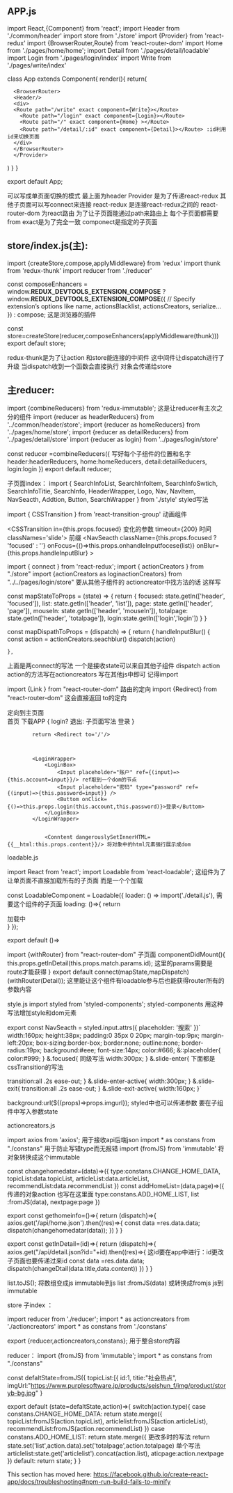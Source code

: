 ## APP.js 
import React,{Component} from 'react';
import Header from './common/header'
import store from './store'
import {Provider} from 'react-redux' 
import {BrowserRouter,Route} from 'react-router-dom'
import Home from './pages/home/home';
import Detail from './pages/detail/loadable'
import Login from './pages/login/index'
import Write from './pages/write/index'


class App extends Component{
render(){
  return(
    <Provider store={store}>
      
      <BrowserRouter>
      <Header/>
      <div>
      <Route path="/write" exact component={Write}></Route>
        <Route path="/login" exact component={Login}></Route>
        <Route path="/" exact component={Home} ></Route>
        <Route path="/detail/:id" exact component={Detail}></Route> :id利用id来切换页面
      </div>
      </BrowserRouter>
      </Provider>
  )
}
}

export default App;

可以写成单页面切换的模式 
最上面为header
Provider 是为了传递react-redux 其他子页面可以写connect来连接
react-redux 是连接react-redux之间的
react-router-dom 为react路由 为了让子页面能通过path来路由上
每个子页面都需要 from exact是为了完全一致 componect是指定的子页面

## store/index.js(主):

import {createStore,compose,applyMiddleware} from 'redux'
import thunk from 'redux-thunk' 
import reducer from './reducer'

const composeEnhancers =
  window.__REDUX_DEVTOOLS_EXTENSION_COMPOSE__ ?   
    window.__REDUX_DEVTOOLS_EXTENSION_COMPOSE__({
      // Specify extension’s options like name, actionsBlacklist, actionsCreators, serialize...
    }) : compose;  这是浏览器的插件
    
const store=createStore(reducer,composeEnhancers(applyMiddleware(thunk)))
export default store;

redux-thunk是为了让action 和store能连接的中间件 这中间件让dispatch进行了升级
当dispatch收到一个函数会直接执行 对象会传递给store


## 主reducer:
import {combineReducers}  from 'redux-immutable'; 这是让reducer有主次之分的组件
import {reducer as headerReducers} from '../common/header/store';
import {reducer as homeReducers} from '../pages/home/store';
import {reducer as detailReducers} from '../pages/detail/store'
import {reducer as login} from '../pages/login/store'



const reducer =combineReducers({ 写好每个子组件的位置和名字
    header:headerReducers,
    home:homeReducers,
    detail:detailReducers,
    login:login
})
export default reducer;




子页面index：
import { SearchInfoList, SearchInfoItem, SearchInfoSwtich, SearchInfoTitie, SearchInfo, HeaderWrapper, Logo, Nav, NavItem, NavSeacth, Addtion, Button, SearchWrapper } from './style'
styled写法

import { CSSTransition } from 'react-transition-group' 动画组件

<CSSTransition
              in={this.props.focused} 变化的参数
              timeout={200} 时间
              classNames='slide'> 前缀
              <NavSeacth className={this.props.focused ? 'focused' : ''}
                onFocus={()=>this.props.onhandleInputfocese(list)}
                onBlur={this.props.handleInputBlur}
              ></NavSeacth>
   </CSSTransition>

import { connect } from 'react-redux';
import { actionCreators } from "./store"
import {actionCreators as loginactionCreators} from "../../pages/login/store" 要从其他子组件的 actioncreator中找方法的话 这样写


const mapStateToProps = (state) => {
  return {
    focused: state.getIn(['header', 'focused']),
    list: state.getIn(['header', 'list']),
    page: state.getIn(['header', 'page']),
    mouseIn: state.getIn(['header', 'mouseIn']),
    totalpage: state.getIn(['header', 'totalpage']),
    login:state.getIn(['login','login'])
  }
}

const mapDispathToProps = (dispatch) => {
  return {
    handleInputBlur() {
      const action = actionCreators.seachblur()
      dispatch(action)


    },

上面是两connect的写法 一个是接收state可以来自其他子组件 dispatch action action的方法写在actioncreators 写在其他js中即可
记得import

import {Link } from "react-router-dom" 路由的定向
import {Redirect} from "react-router-dom" 这会直接返回 to的定向


   <Link to="/">  定向到主页面
        <Logo  />
        </Link>
        <Nav>
          <NavItem className="left active">首页</NavItem>
          <NavItem className="left">下载APP</NavItem>
          {
          login? <NavItem onClick={loginout} className="right">退出</NavItem>:  子页面写法
          <Link to="/login"><NavItem className="right">登录</NavItem></Link> 
          }

            return <Redirect to='/'/> 



            <LoginWrapper>
                <LoginBox>
                    <Input placeholder="账户" ref={(input)=>{this.account=input}}/> ref取到一个dom的节点
                    <Input placeholder="密码" type="password" ref={(input)=>{this.password=input}} />
                    <Buttom onClick={()=>this.props.login(this.account,this.password)}>登录</Buttom>
                </LoginBox>
            </LoginWrapper>


                <Conntent dangerouslySetInnerHTML={{__html:this.props.content}}/> 将对象中的html元素强行展示成dom


loadable.js

import React from 'react';
import Loadable from 'react-loadable'; 这组件为了让单页面不直接加载所有的子页面 而是一个个加载

const LoadableComponent = Loadable({
  loader: () => import('./detail.js'), 需要这个组件的子页面
  loading: ()=>{
      return <div>加载中</div>
  }
});

export default ()=><LoadableComponent/>

import {withRouter} from "react-router-dom" 子页面
componentDidMount(){
        this.props.getInDetail(this.props.match.params.id); 这里的params需要是route才能获得
    }
export default connect(mapState,mapDispatch)(withRouter(Detail));  这里能让这个组件有loadable参与后也能获得router所有的参数内容




style.js
import styled from 'styled-components'; styled-components 用这种写法增加style和dom元素

export const NavSeacth = styled.input.attrs({
    placeholder: '搜索'
})`
width:160px;
height:38px;
padding:0 35px 0 20px;
margin-top:9px;
margin-left:20px;
box-sizing:border-box;
border:none;
outline:none;
border-radius:19px;
background:#eee;
font-size:14px;
color:#666;
&::placeholder{
    color:#999;
}
&.focused{  同级写法
    width:300px;
}
&.slide-enter{ 下面都是cssTransition的写法

transition:all .2s ease-out;
}
&.slide-enter-active{
width:300px;
}
&.slide-exit{
transition:all .2s ease-out;
}
&.slide-exit-active{
width:160px;
}`

background:url(${(props)=>props.imgurl}); styled中也可以传递参数 要在子组件中写入参数state


actioncreators.js

import axios from 'axios'; 用于接收api后端json
import * as constans from "./constans" 用于防止写错type而无报错
import {fromJS} from 'immutable' 将对象转换成这个immutable

const changehomedatar=(data)=>({
    type:constans.CHANGE_HOME_DATA,
     topicList:data.topicList,
   articleList:data.articleList,
 recommendList:data.recommendList
})
const addHomeList=(data,page)=>({ 传递的对象action 也写在这里面
    type:constans.ADD_HOME_LIST,
    list :fromJS(data),
    nextpage:page
})


export const gethomeinfo=()=>{
    return (dispatch)=>{
        axios.get('/api/home.json').then((res)=>{
            const data =res.data.data;
            dispatch(changehomedatar(data));
    })
}
}

export const getInDetail=(id)=>{
    return (dispatch)=>{
        axios.get("/api/detail.json?id="+id).then((res)=>{ 这id要在app中进行：id更改 子页面也要传递过来id
            const data =res.data.data;
            dispatch(changeDtail(data.title,data.content))
        })
    }
}

list.toJS(); 将数组变成js  immutable到js
    list :fromJS(data) 或转换成fromjs  js到immutable


store 子index ：

import reducer from './reducer';
import * as actioncreators from './actioncreators'
import * as constans from './constans'

export  {reducer,actioncreators,constans};
用于整合store内容


reducer：
import {fromJS} from 'immutable';
import * as constans from "./constans"

const defaltState=fromJS({
    topicList:[{
        id:1,
        titie:"社会热点",
        imgUrl:"https://www.purplesoftware.jp/products/seishun_f/img/product/storyb-bg.jpg"
    }

export default (state=defaltState,action)=>{
    switch(action.type){
        case constans.CHANGE_HOME_DATA:
           return state.merge({
                topicList:fromJS(action.topicList),
                articlelist:fromJS(action.articleList),
                recommendList:fromJS(action.recommendList)
            })
        case constans.ADD_HOME_LIST:
            return state.merge({ 更改多时的写法             return state.set('list',action.data).set('totalpage',action.totalpage) 单个写法
                articlelist:state.get('articlelist').concat(action.list),
                aticpage:action.nextpage
            })
        default:
            return state;
    }
}


This section has moved here: https://facebook.github.io/create-react-app/docs/troubleshooting#npm-run-build-fails-to-minify
